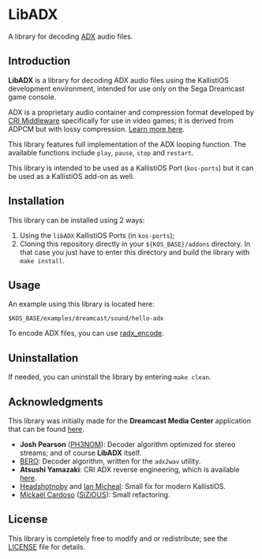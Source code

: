 # LibADX

A library for decoding [ADX](https://en.wikipedia.org/wiki/ADX_(file_format))
audio files.

## Introduction

**LibADX** is a library for decoding ADX audio files using the KallistiOS
development environment, intended for use only on the Sega Dreamcast game
console.

ADX is a proprietary audio container and compression format developed by
[CRI Middleware](https://www.criware.com/en/index.html) specifically for use
in video games; it is derived from ADPCM but with lossy compression.
[Learn more here](https://en.wikipedia.org/wiki/ADX_(file_format)).

This library features full implementation of the ADX looping function.
The available functions include `play`, `pause`, `stop` and `restart`.

This library is intended to be used as a KallistiOS Port (`kos-ports`) but
it can be used as a KallistiOS add-on as well.

## Installation

This library can be installed using 2 ways:

1. Using the `libADX` KallistiOS Ports (in `kos-ports`);
2. Cloning this repository directly in your `${KOS_BASE}/addons` directory.
   In that case you just have to enter this directory and build the library
   with `make install`.

## Usage

An example using this library is located here:

    $KOS_BASE/examples/dreamcast/sound/hello-adx

To encode ADX files, you can use [radx_encode](https://github.com/Isaac-Lozano/radx).

## Uninstallation

If needed, you can uninstall the library by entering `make clean`.

## Acknowledgments

This library was initially made for the **Dreamcast Media Center** application 
that can be found [here](https://github.com/PH3NOM-PRO/dreamcast-media-center).

* **Josh Pearson** ([PH3NOM](https://github.com/PH3NOM-PRO/)): Decoder algorithm
  optimized for stereo streams; and of course **LibADX** itself.
* [BERO](http://www.geocities.co.jp/Playtown/2004/): Decoder algorithm, written
  for the `adx2wav` utility.
* **Atsushi Yamazaki**: CRI ADX reverse engineering, which is available
  [here](http://web.archive.org/web/20060818165032/http://ku-www.ss.titech.ac.jp/~yatsushi/adx.html).
* [Headshotnoby](https://github.com/headshot2017) and 
  [Ian Micheal](https://github.com/ianmicheal): Small fix for modern KallistiOS.
* [Mickaël Cardoso](http://www.mickael-cardoso.fr/) ([SiZiOUS](http://sizious.com/)):
  Small refactoring.

## License

This library is completely free to modify and or redistribute; see the
[LICENSE](LICENSE) file for details.
